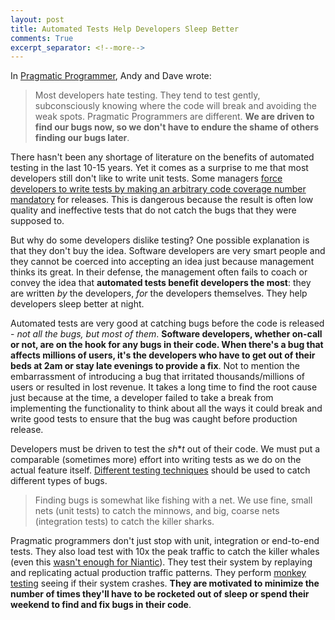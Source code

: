 ```yaml
---
layout: post
title: Automated Tests Help Developers Sleep Better
comments: True
excerpt_separator: <!--more-->
---
```


In [Pragmatic Programmer](https://www.amazon.com/Pragmatic-Programmer-Journeyman-Master/dp/020161622X), Andy and Dave wrote:

> Most developers hate testing. They tend to test gently, subconsciously knowing where the
code will break and avoiding the weak spots. Pragmatic Programmers are different. **We are
driven to find our bugs now, so we don't have to endure the shame of others finding our
bugs later**.

There hasn't been any shortage of literature on the benefits of automated testing in the last 10-15 years. Yet it comes as a surprise to me that most developers still don't like to write unit tests. Some managers [force developers to write tests by making an arbitrary code coverage number mandatory](http://codeahoy.com/2016/04/16/do-not-misuse-code-coverage/) for releases. This is dangerous because the result is often low quality and ineffective tests that do not catch the bugs that they were supposed to.

<!--more-->

But why do some developers dislike testing? One possible explanation is that they don't buy the idea. Software developers are very smart people and they cannot be coerced into accepting an idea just because management thinks its great. In their defense, the management often fails to coach or convey the idea that **automated tests benefit developers the most**: they are written *by* the developers, *for* the developers themselves. They help developers sleep better at night.

Automated tests are very good at catching bugs before the code is released - *not all the bugs, but most of them*. **Software developers, whether on-call or not, are on the hook for any bugs in their code. When there's a bug that affects millions of users, it's the developers who have to get out of their beds at 2am or stay late evenings to provide a fix**. Not to mention the embarrassment of introducing a bug that irritated thousands/millions of users or resulted in lost revenue. It takes a long time to find the root cause just because at the time, a developer failed to take a break from implementing the functionality to think about all the ways it could break and write good tests to ensure that the bug was caught before production release.

Developers must be driven to test the *sh***t* out of their code. We must put a comparable (sometimes more) effort into writing tests as we do on the actual feature itself. [Different testing techniques](http://codeahoy.com/2016/07/05/unit-integration-and-end-to-end-tests-finding-the-right-balance/) should be used to catch different types of bugs.

> Finding bugs is somewhat like fishing with a net. We use fine, small nets (unit tests) to
catch the minnows, and big, coarse nets (integration tests) to catch the killer sharks.

Pragmatic programmers don't just stop with unit, integration or end-to-end tests. They also load test with 10x the peak traffic to catch the killer whales (even this [wasn't enough for Niantic](http://www.shacknews.com/article/96998/pokemon-go-had-10x-more-users-at-launch-than-the-expected-worst-case-scenario)). They test their system by replaying and replicating actual production traffic patterns. They perform [monkey testing](https://en.wikipedia.org/wiki/Monkey_testing) seeing if their system crashes. **They are motivated to minimize the number of times they'll have to be rocketed out of sleep or spend their weekend to find and fix bugs in their code**.
